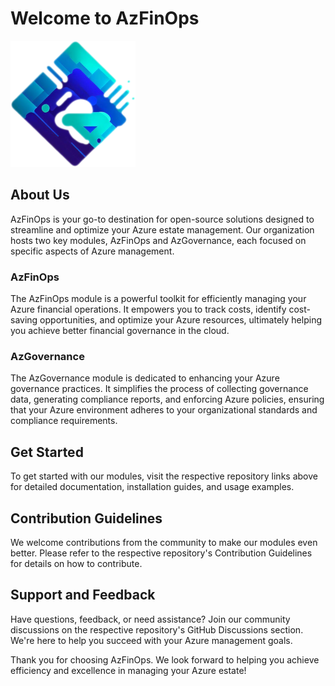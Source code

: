 # Welcome to AzFinOps

![AzFinOps Logo](Logo.png)

## About Us

AzFinOps is your go-to destination for open-source solutions designed to streamline and optimize your Azure estate management. Our organization hosts two key modules, AzFinOps and AzGovernance, each focused on specific aspects of Azure management.

### AzFinOps

The AzFinOps module is a powerful toolkit for efficiently managing your Azure financial operations. It empowers you to track costs, identify cost-saving opportunities, and optimize your Azure resources, ultimately helping you achieve better financial governance in the cloud.

### AzGovernance

The AzGovernance module is dedicated to enhancing your Azure governance practices. It simplifies the process of collecting governance data, generating compliance reports, and enforcing Azure policies, ensuring that your Azure environment adheres to your organizational standards and compliance requirements.

## Get Started

To get started with our modules, visit the respective repository links above for detailed documentation, installation guides, and usage examples.

## Contribution Guidelines

We welcome contributions from the community to make our modules even better. Please refer to the respective repository's Contribution Guidelines for details on how to contribute.

## Support and Feedback

Have questions, feedback, or need assistance? Join our community discussions on the respective repository's GitHub Discussions section. We're here to help you succeed with your Azure management goals.

Thank you for choosing AzFinOps. We look forward to helping you achieve efficiency and excellence in managing your Azure estate!
